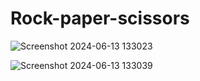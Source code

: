 # Rock-paper-scissors
![Screenshot 2024-06-13 133023](https://github.com/Techsourav-coder/Rock-paper-scissors/assets/172252185/78ca3572-c33b-4b86-aec3-5746046a75ba)

![Screenshot 2024-06-13 133039](https://github.com/Techsourav-coder/Rock-paper-scissors/assets/172252185/ec4d8c2d-8bae-46f6-9db1-63cb4639f10a)

